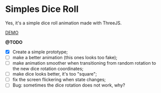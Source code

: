 # Simples Dice Roll

Yes, it's a simple dice roll animation made with ThreeJS.

[DEMO](https://simple-dice-roll.vercel.app/)

**@TODO**
- [x] Create a simple prototype;
- [ ] make a better animation (this ones looks too fake);
- [ ] make animation smoother when transitioning from random rotation to the new dice rotation coordinates;
- [ ] make dice looks better, it's too "square";
- [ ] fix the screen flickering when state changes;
- [ ] Bug: sometimes the dice rotation does not work, why?
